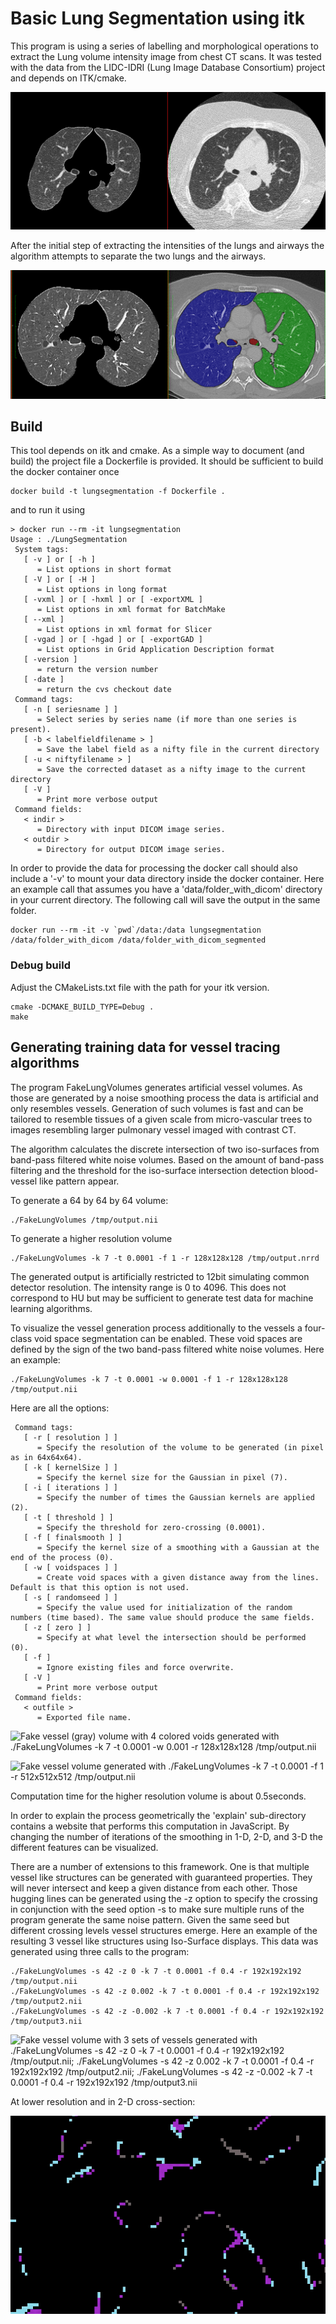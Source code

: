 # Basic Lung Segmentation using itk

This program is using a series of labelling and morphological operations to extract the Lung volume intensity image from chest CT scans. It was tested with the data from the LIDC-IDRI (Lung Image Database Consortium) project and depends on ITK/cmake.

![screenshot](img/screenshot.png)

After the initial step of extracting the intensities of the lungs and airways the algorithm attempts to separate the two lungs and the airways.

![DICOM output files](img/DICOMOutput.png)

## Build

This tool depends on itk and cmake. As a simple way to document (and build) the project file a Dockerfile is provided. It should be sufficient to build the docker container once
```
docker build -t lungsegmentation -f Dockerfile .
```
and to run it using
```
> docker run --rm -it lungsegmentation
Usage : ./LungSegmentation
 System tags: 
   [ -v ] or [ -h ]
      = List options in short format
   [ -V ] or [ -H ]
      = List options in long format
   [ -vxml ] or [ -hxml ] or [ -exportXML ]
      = List options in xml format for BatchMake
   [ --xml ]
      = List options in xml format for Slicer
   [ -vgad ] or [ -hgad ] or [ -exportGAD ]
      = List options in Grid Application Description format
   [ -version ]
      = return the version number
   [ -date ]
      = return the cvs checkout date
 Command tags: 
   [ -n [ seriesname ] ]
      = Select series by series name (if more than one series is present).
   [ -b < labelfieldfilename > ]
      = Save the label field as a nifty file in the current directory
   [ -u < niftyfilename > ]
      = Save the corrected dataset as a nifty image to the current directory
   [ -V ]
      = Print more verbose output
 Command fields: 
   < indir > 
      = Directory with input DICOM image series.
   < outdir > 
      = Directory for output DICOM image series.
```
In order to provide the data for processing the docker call should also include a '-v' to mount your data directory inside the docker container. Here an example call that assumes you have a 'data/folder_with_dicom' directory in your current directory. The following call will save the output in the same folder.
```
docker run --rm -it -v `pwd`/data:/data lungsegmentation /data/folder_with_dicom /data/folder_with_dicom_segmented
```


### Debug build

Adjust the CMakeLists.txt file with the path for your itk version.
```
cmake -DCMAKE_BUILD_TYPE=Debug .
make
```

## Generating training data for vessel tracing algorithms

The program FakeLungVolumes generates artificial vessel volumes. As those are generated by a noise smoothing process the data is artificial and only resembles vessels. Generation of such volumes is fast and can be tailored to resemble tissues of a given scale from micro-vascular trees to images resembling larger pulmonary vessel imaged with contrast CT.

The algorithm calculates the discrete intersection of two iso-surfaces from band-pass filtered white noise volumes. Based on the amount of band-pass filtering and the threshold for the iso-surface intersection detection blood-vessel like pattern appear.

To generate a 64 by 64 by 64 volume:
```
./FakeLungVolumes /tmp/output.nii 
```
To generate a higher resolution volume
```
./FakeLungVolumes -k 7 -t 0.0001 -f 1 -r 128x128x128 /tmp/output.nrrd
```
The generated output is artificially restricted to 12bit simulating common detector resolution. The intensity range is 0 to 4096. This does not correspond to HU but may be sufficient to generate test data for machine learning algorithms. 

To visualize the vessel generation process additionally to the vessels a four-class void space segmentation can be enabled. These void spaces are defined by the sign of the two band-pass filtered white noise volumes. Here an example:
```
./FakeLungVolumes -k 7 -t 0.0001 -w 0.0001 -f 1 -r 128x128x128 /tmp/output.nii
```

Here are all the options:
```
 Command tags: 
   [ -r [ resolution ] ]
      = Specify the resolution of the volume to be generated (in pixel as in 64x64x64).
   [ -k [ kernelSize ] ]
      = Specify the kernel size for the Gaussian in pixel (7).
   [ -i [ iterations ] ]
      = Specify the number of times the Gaussian kernels are applied (2).
   [ -t [ threshold ] ]
      = Specify the threshold for zero-crossing (0.0001).
   [ -f [ finalsmooth ] ]
      = Specify the kernel size of a smoothing with a Gaussian at the end of the process (0).
   [ -w [ voidspaces ] ]
      = Create void spaces with a given distance away from the lines. Default is that this option is not used.
   [ -s [ randomseed ] ]
      = Specify the value used for initialization of the random numbers (time based). The same value should produce the same fields.
   [ -z [ zero ] ]
      = Specify at what level the intersection should be performed (0).
   [ -f ]
      = Ignore existing files and force overwrite.
   [ -V ]
      = Print more verbose output
 Command fields: 
   < outfile > 
      = Exported file name.
```

![Fake vessel (gray) volume with 4 colored voids generated with ./FakeLungVolumes -k 7 -t 0.0001 -w 0.001 -r 128x128x128 /tmp/output.nii](https://github.com/mmiv-center/LungSegmentation/blob/master/img/FakeLungVoids.gif)


![Fake vessel volume generated with ./FakeLungVolumes -k 7 -t 0.0001 -f 1 -r 512x512x512 /tmp/output.nii](https://github.com/mmiv-center/LungSegmentation/blob/master/img/FakeVesselVolume.gif)

Computation time for the higher resolution volume is about 0.5seconds.

In order to explain the process geometrically the 'explain' sub-directory contains a website that performs this computation in JavaScript. By changing the number of iterations of the smoothing in 1-D, 2-D, and 3-D the different features can be visualized.

There are a number of extensions to this framework. One is that multiple vessel like structures can be generated with guaranteed properties. They will never intersect and keep a given distance from each other. Those hugging lines can be generated using the -z option to specify the crossing in conjunction with the seed option -s to make sure multiple runs of the program generate the same noise pattern. Given the same seed but different crossing levels vessel structures emerge. Here an example of the resulting 3 vessel like structures using Iso-Surface displays. This data was generated using three calls to the program:
```
./FakeLungVolumes -s 42 -z 0 -k 7 -t 0.0001 -f 0.4 -r 192x192x192 /tmp/output.nii
./FakeLungVolumes -s 42 -z 0.002 -k 7 -t 0.0001 -f 0.4 -r 192x192x192 /tmp/output2.nii
./FakeLungVolumes -s 42 -z -0.002 -k 7 -t 0.0001 -f 0.4 -r 192x192x192 /tmp/output3.nii
```

![Fake vessel volume with 3 sets of vessels generated with ./FakeLungVolumes -s 42 -z 0 -k 7 -t 0.0001 -f 0.4 -r 192x192x192 /tmp/output.nii; ./FakeLungVolumes -s 42 -z 0.002 -k 7 -t 0.0001 -f 0.4 -r 192x192x192 /tmp/output2.nii; ./FakeLungVolumes -s 42 -z -0.002 -k 7 -t 0.0001 -f 0.4 -r 192x192x192 /tmp/output3.nii](https://github.com/mmiv-center/LungSegmentation/blob/master/img/3setsNeverIntersectingIsoSurf.gif)

At lower resolution and in 2-D cross-section:

![3 sets of fake vessels in a cross-section.](https://github.com/mmiv-center/LungSegmentation/blob/master/img/3setsNeverIntersecting.gif)
